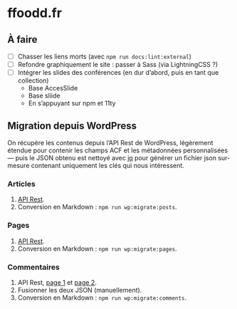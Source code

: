 # ffoodd.fr

## À faire

- [ ] Chasser les liens morts (avec `npm run docs:lint:external`)
- [ ] Refondre graphiquement le site : passer à Sass (via LightningCSS ?)
- [ ] Intégrer les slides des conférences (en dur d’abord, puis en tant que collection)
  - Base AccesSlide
  - Base sliide
  - En s’appuyant sur npm et 11ty


## Migration depuis WordPress

On récupère les contenus depuis l’API Rest de WordPress, légèrement étendue pour contenir les champs ACF et les métadonnées personnalisées — puis le JSON obtenu est nettoyé avec [jq](https://jqlang.github.io/jq/) pour générer un fichier json sur-mesure contenant uniquement les clés qui nous intéressent.

### Articles

1. [API Rest](https://www.ffoodd.fr/wp-json/wp/v2/posts?per_page=100&_fields=date,modified,format,slug,title,content,excerpt,metadata,acf).
2. Conversion en Markdown : `npm run wp:migrate:posts`.


### Pages

1. [API Rest](https://www.ffoodd.fr/wp-json/wp/v2/pages?_fields=slug,title,content,excerpt,metadata,acf).
2. Conversion en Markdown : `npm run wp:migrate:pages`.

### Commentaires

1. API Rest, [page 1](https://www.ffoodd.fr/wp-json/wp/v2/comments?per_page=100&_fields=author_name,author_url,date,content,link,author_avatar_urls) et [page 2](https://www.ffoodd.fr/wp-json/wp/v2/comments?per_page=100&page=2&_fields=author_name,author_url,date,content,link,author_avatar_urls).
2. Fusionner les deux JSON (manuellement).
3. Conversion en Markdown : `npm run wp:migrate:comments`.
